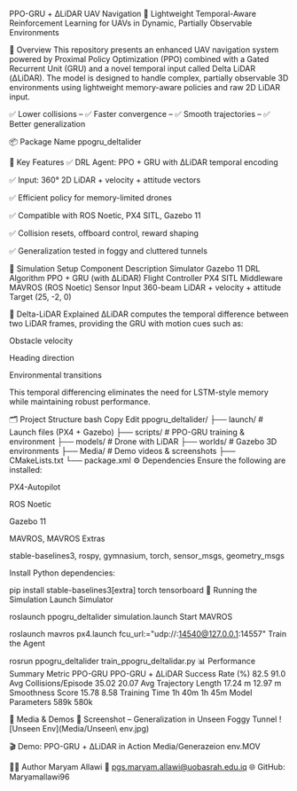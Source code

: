 
PPO-GRU + ΔLiDAR UAV Navigation 🚁
Lightweight Temporal-Aware Reinforcement Learning for UAVs in Dynamic, Partially Observable Environments

🌟 Overview
This repository presents an enhanced UAV navigation system powered by Proximal Policy Optimization (PPO) combined with a Gated Recurrent Unit (GRU) and a novel temporal input called Delta LiDAR (ΔLiDAR). The model is designed to handle complex, partially observable 3D environments using lightweight memory-aware policies and raw 2D LiDAR input.

✅ Lower collisions – ✅ Faster convergence – ✅ Smooth trajectories – ✅ Better generalization

📦 Package Name
ppogru_deltalider

🧠 Key Features
✅ DRL Agent: PPO + GRU with ΔLiDAR temporal encoding

✅ Input: 360° 2D LiDAR + velocity + attitude vectors

✅ Efficient policy for memory-limited drones

✅ Compatible with ROS Noetic, PX4 SITL, Gazebo 11

✅ Collision resets, offboard control, reward shaping

✅ Generalization tested in foggy and cluttered tunnels

🧭 Simulation Setup
Component	Description
Simulator	Gazebo 11
DRL Algorithm	PPO + GRU (with ΔLiDAR)
Flight Controller	PX4 SITL
Middleware	MAVROS (ROS Noetic)
Sensor Input	360-beam LiDAR + velocity + attitude
Target	(25, -2, 0)

🧪 Delta-LiDAR Explained
ΔLiDAR computes the temporal difference between two LiDAR frames, providing the GRU with motion cues such as:

Obstacle velocity

Heading direction

Environmental transitions

This temporal differencing eliminates the need for LSTM-style memory while maintaining robust performance.

🗂️ Project Structure
bash
Copy
Edit
ppogru_deltalider/
├── launch/               # Launch files (PX4 + Gazebo)
├── scripts/              # PPO-GRU training & environment
├── models/               # Drone with LiDAR
├── worlds/               # Gazebo 3D environments
├── Media/                # Demo videos & screenshots
├── CMakeLists.txt
└── package.xml
⚙️ Dependencies
Ensure the following are installed:

PX4-Autopilot

ROS Noetic

Gazebo 11

MAVROS, MAVROS Extras

stable-baselines3, rospy, gymnasium, torch, sensor_msgs, geometry_msgs

Install Python dependencies:


pip install stable-baselines3[extra] torch tensorboard
🚀 Running the Simulation
Launch Simulator

roslaunch ppogru_deltalider simulation.launch
Start MAVROS


roslaunch mavros px4.launch fcu_url:="udp://:14540@127.0.0.1:14557"
Train the Agent

rosrun ppogru_deltalider train_ppogru_deltalidar.py
📊 Performance Summary
Metric	PPO-GRU	PPO-GRU + ΔLiDAR
Success Rate (%)	82.5	91.0
Avg Collisions/Episode	35.02	20.07
Avg Trajectory Length	17.24 m	12.97 m
Smoothness Score	15.78	8.58
Training Time	1h 40m	1h 45m
Model Parameters	589k	580k

🎥 Media & Demos
📸 Screenshot – Generalization in Unseen Foggy Tunnel
![Unseen Env](Media/Unseen\ env.jpg)

🎬 Demo: PPO-GRU + ΔLiDAR in Action
Media/Generazeion env.MOV

👩‍💻 Author
Maryam Allawi
📧 pgs.maryam.allawi@uobasrah.edu.iq
🌐 GitHub: Maryamallawi96

